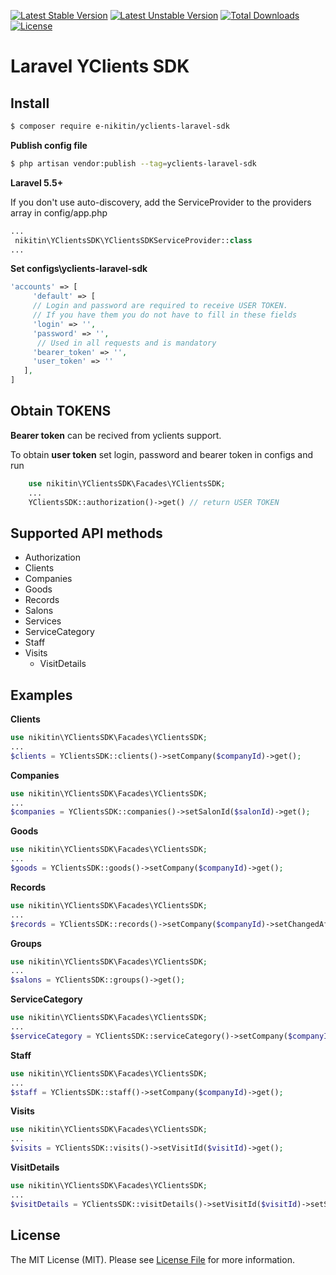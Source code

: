 [![Latest Stable Version](https://poser.pugx.org/nikitin/yclients-laravel-sdk/v/stable)](https://packagist.org/packages/nikitin/yclients-laravel-sdk)
[![Latest Unstable Version](https://poser.pugx.org/nikitin/yclients-laravel-sdk/v/unstable)](https://packagist.org/packages/nikitin/yclients-laravel-sdk)
[![Total Downloads](https://poser.pugx.org/nikitin/yclients-laravel-sdk/downloads)](https://packagist.org/packages/nikitin/yclients-laravel-sdk)
[![License](https://poser.pugx.org/nikitin/yclients-laravel-sdk/license)](https://packagist.org/packages/nikitin/yclients-laravel-sdk)

# Laravel YClients SDK


## Install

``` bash
$ composer require e-nikitin/yclients-laravel-sdk
```

**Publish config file**

``` bash
$ php artisan vendor:publish --tag=yclients-laravel-sdk
```

**Laravel 5.5+**

If you don't use auto-discovery, add the ServiceProvider to the providers array in config/app.php

``` php
...
 nikitin\YClientsSDK\YClientsSDKServiceProvider::class
...
```

**Set configs\yclients-laravel-sdk**

``` php
'accounts' => [
     'default' => [
     // Login and password are required to receive USER TOKEN. 
     // If you have them you do not have to fill in these fields
     'login' => '',
     'password' => '',
      // Used in all requests and is mandatory
     'bearer_token' => '',
     'user_token' => ''
   ],
]
```
## Obtain TOKENS

**Bearer token** can be recived from yclients support.

To obtain **user token** set login, password and bearer token in configs and run

``` php
    use nikitin\YClientsSDK\Facades\YClientsSDK;
    ...
    YClientsSDK::authorization()->get() // return USER TOKEN
```

## Supported API methods
  - Authorization
  - Clients
  - Companies
  - Goods
  - Records
  - Salons
  - Services
  - ServiceCategory
  - Staff
  - Visits
    - VisitDetails

## Examples

**Clients**
``` php
use nikitin\YClientsSDK\Facades\YClientsSDK;
...
$clients = YClientsSDK::clients()->setCompany($companyId)->get();
```
**Companies**
``` php
use nikitin\YClientsSDK\Facades\YClientsSDK;
...
$companies = YClientsSDK::companies()->setSalonId($salonId)->get();
```
**Goods**
``` php
use nikitin\YClientsSDK\Facades\YClientsSDK;
...
$goods = YClientsSDK::goods()->setCompany($companyId)->get();
```
**Records**

``` php
use nikitin\YClientsSDK\Facades\YClientsSDK;
...
$records = YClientsSDK::records()->setCompany($companyId)->setChangedAfter(Carbon::today())->get();
```
**Groups**

``` php
use nikitin\YClientsSDK\Facades\YClientsSDK;
...
$salons = YClientsSDK::groups()->get();
```
**ServiceCategory**

``` php
use nikitin\YClientsSDK\Facades\YClientsSDK;
...
$serviceCategory = YClientsSDK::serviceCategory()->setCompany($companyId)->get();
```
**Staff**

``` php
use nikitin\YClientsSDK\Facades\YClientsSDK;
...
$staff = YClientsSDK::staff()->setCompany($companyId)->get();
```
**Visits**
``` php
use nikitin\YClientsSDK\Facades\YClientsSDK;
...
$visits = YClientsSDK::visits()->setVisitId($visitId)->get();
```
**VisitDetails**
``` php
use nikitin\YClientsSDK\Facades\YClientsSDK;
...
$visitDetails = YClientsSDK::visitDetails()->setVisitId($visitId)->setSalonId($salonId)->setRecordId($recordId)->get();
```


## License

The MIT License (MIT). Please see [License File](LICENSE.md) for more information.
